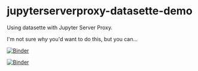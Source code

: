 # jupyterserverproxy-datasette-demo
Using datasette with Jupyter Server Proxy.

I'm not sure *why* you'd want to do this, but you can...

[![Binder](https://mybinder.org/badge_logo.svg)](https://mybinder.org/v2/gh/psychemedia/jupyterserverproxy-datasette-demo/master)

[![Binder](https://mybinder.org/badge_logo.svg)](https://mybinder.org/v2/gh/psychemedia/jupyterserverproxy-datasette-demo/master?urlpath=datasette)

